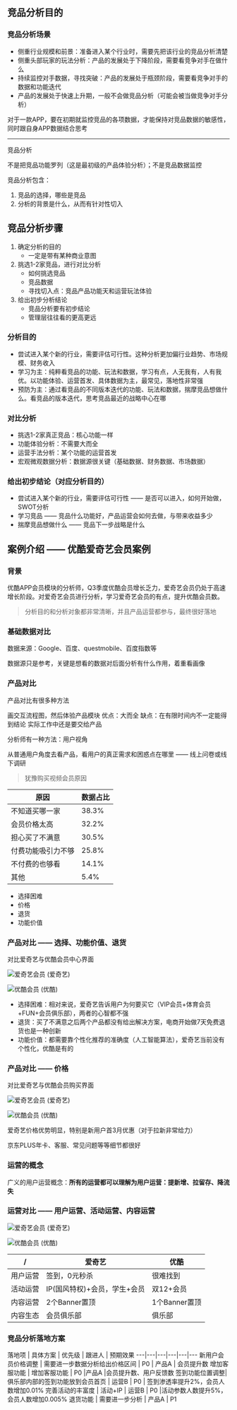 ## 竞品分析目的
### 竞品分析场景
- 侧重行业规模和前景：准备进入某个行业时，需要先把该行业的竞品分析清楚
- 侧重头部玩家的玩法分析：产品的发展处于下降阶段，需要看竞争对手在做什么
- 持续监控对手数据，寻找突破：产品的发展处于瓶颈阶段，需要看竞争对手的数据和功能迭代
- 产品的发展处于快速上升期，一般不会做竞品分析（可能会被当做竞争对手分析）

对于一款APP，要在初期就监控竞品的各项数据，才能保持对竞品数据的敏感性，同时跟自身APP数据结合思考

---
竞品分析


不是把竞品功能罗列（这是最初级的产品体验分析）；不是竞品数据监控

竞品分析包含：
1. 竞品的选择，哪些是竞品
2. 分析的背景是什么，从而有针对性切入


## 竞品分析步骤
1. 确定分析的目的
    - 一定是带有某种商业意图
2. 挑选1-2家竞品，进行对比分析
    - 如何挑选竞品
    - 竞品数据
    - 寻找切入点：竞品产品功能天和运营玩法体验
3. 给出初步分析结论
    - 竞品分析要有初步结论
    - 管理层往往看的更高更远

### 分析目的
- 尝试进入某个新的行业，需要评估可行性。这种分析更加偏行业趋势、市场规模、财务收入
- 学习为主：纯粹看竞品的功能、玩法和数据，学习有点，人无我有，人有我优。以功能体验、运营首发、具体数据为主，最常见，落地性非常强
- 预防为主：通过看竞品的不同版本迭代的功能、玩法和数据，揣摩竞品想做什么。看竞品的版本迭代，思考竞品最近的战略中心在哪

### 对比分析
- 挑选1-2家真正竞品：核心功能一样
- 功能体验分析：不需要大而全
- 运营手法分析：某个功能的运营首发
- 宏观微观数据分析：数据源很关键（基础数据、财务数据、市场数据）

### 给出初步结论（对应分析目的）
- 尝试进入某个新的行业，需要评估可行性 —— 是否可以进入，如何开始做，SWOT分析
- 学习竞品 —— 竞品什么功能好，产品运营会如何去做，与带来收益多少
- 揣摩竞品想做什么 —— 竞品下一步战略是什么

## 案例介绍 —— 优酷爱奇艺会员案例
### 背景
优酷APP会员模块的分析师，Q3季度优酷会员增长乏力，爱奇艺会员仍处于高速增长阶段。对爱奇艺会员进行分析，学习爱奇艺会员的有点，提升优酷会员数。

> 分析目的和分析对象都非常清晰，并且产品运营都参与，最终很好落地

### 基础数据对比
数据来源：Google、百度、questmobile、百度指数等

数据源只是参考，关键是想看的数据对后面分析有什么作用，着重看画像

### 产品对比
产品对比有很多种方法

画交互流程图，然后体验产品模块
优点：大而全
缺点：在有限时间内不一定能得到结论
实际工作中还是要交给产品

分析师有一种方法：用户视角

从普通用户角度去看产品，看用户的真正需求和困惑点在哪里 —— 线上问卷或线下调研

> 犹豫购买视频会员原因 

原因 | 数据占比
---|---
不知道买哪一家| 38.3%
会员价格太高 | 32.2%
担心买了不满意 | 30.5%
付费功能吸引力不够 | 25.8%
不付费的也够看 | 14.1%
其他 | 5.4%

- 选择困难
- 价格
- 退货
- 功能价值

### 产品对比 —— 选择、功能价值、退货
对比爱奇艺与优酷会员中心界面

![爱奇艺会员](https://raw.githubusercontent.com/bdkwl/big_data_note/master/%E5%BE%AE%E8%A7%82%E6%96%B9%E6%B3%95%E8%AE%BA/%E7%AB%9E%E5%93%81%E5%88%86%E6%9E%90-%E7%88%B1%E5%A5%87%E8%89%BA1.png)
(爱奇艺)

![优酷会员](https://raw.githubusercontent.com/bdkwl/big_data_note/master/%E5%BE%AE%E8%A7%82%E6%96%B9%E6%B3%95%E8%AE%BA/%E7%AB%9E%E5%93%81%E5%88%86%E6%9E%90-%E4%BC%98%E9%85%B71.png)
(优酷)

- 选择困难：相对来说，爱奇艺告诉用户为何要买它（VIP会员+体育会员+FUN+会员俱乐部），两者的心智都不强
- 退货：买了不满意之后两个产品都没有给出解决方案，电商开始做7天免费退货也是一种创新
- 功能价值：都需要靠个性化推荐的准确度（人工智能算法），爱奇艺当前没有个性化，优酷是有的

### 产品对比 —— 价格
对比爱奇艺与优酷会员购买界面

![爱奇艺会员](https://raw.githubusercontent.com/bdkwl/big_data_note/master/%E5%BE%AE%E8%A7%82%E6%96%B9%E6%B3%95%E8%AE%BA/%E7%AB%9E%E5%93%81%E5%88%86%E6%9E%90-%E7%88%B1%E5%A5%87%E8%89%BA2.png)
(爱奇艺)

![优酷会员](https://raw.githubusercontent.com/bdkwl/big_data_note/master/%E5%BE%AE%E8%A7%82%E6%96%B9%E6%B3%95%E8%AE%BA/%E7%AB%9E%E5%93%81%E5%88%86%E6%9E%90-%E4%BC%98%E9%85%B72.png)
(优酷)

爱奇艺价格优势明显，特别是新用户首3月优惠（对于拉新非常给力）

京东PLUS年卡、客服、常见问题等等细节都很好


### 运营的概念
广义的用户运营概念：**所有的运营都可以理解为用户运营：提新增、拉留存、降流失**

### 运营对比 —— 用户运营、活动运营、内容运营

![爱奇艺会员](https://raw.githubusercontent.com/bdkwl/big_data_note/master/%E5%BE%AE%E8%A7%82%E6%96%B9%E6%B3%95%E8%AE%BA/%E7%AB%9E%E5%93%81%E5%88%86%E6%9E%90-%E7%88%B1%E5%A5%87%E8%89%BA3.png)
(爱奇艺)

![优酷会员](https://raw.githubusercontent.com/bdkwl/big_data_note/master/%E5%BE%AE%E8%A7%82%E6%96%B9%E6%B3%95%E8%AE%BA/%E7%AB%9E%E5%93%81%E5%88%86%E6%9E%90-%E4%BC%98%E9%85%B73.png)
(优酷)


/ | 爱奇艺 | 优酷
---|---|---
用户运营 | 签到，0元秒杀 | 很难找到
活动运营 | IP(国风特权)+会员，学生+会员 | 双12+会员
内容运营 | 2个Banner置顶 | 1个Banner置顶
内容生态 | 会员俱乐部 | 俱乐部

### 竞品分析落地方案

落地项 | 具体方案 | 优先级 | 跟进人 | 预期效果
---|---|---|---|---|---
新用户会员价格调整 | 需要进一步数据分析给出价格区间 | P0 | 产品A | 会员提升数
增加客服功能 | 增加客服功能 | P0 |产品A |会员提升数、用户反馈数
签到功能位置调整|俱乐部内部的签到功能放到会员首页 | 运营B | P0 | 签到渗透率提升2%，会员人数增加0.01%
完善活动的丰富度 | 活动+IP | 运营B | P0 |活动参数人数提升5%，会员人数增加0.005%
退货功能 | 需要进一步分析 | 产品A | P1

